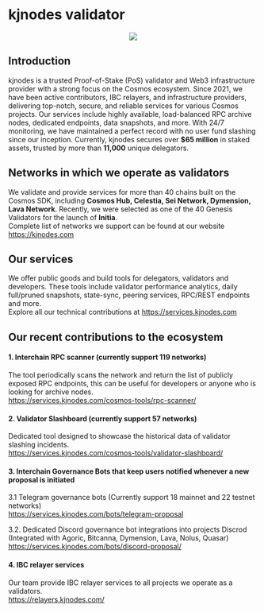 # kjnodes validator

<p align="center">
  <img src="https://services.kjnodes.com/assets/images/logos/kjnodes.png"><br>
</p>

## Introduction
kjnodes is a trusted Proof-of-Stake (PoS) validator and Web3 infrastructure provider with a strong focus on the Cosmos ecosystem. Since 2021, we have been active contributors, IBC relayers, and infrastructure providers, delivering top-notch, secure, and reliable services for various Cosmos projects. Our services include highly available, load-balanced RPC archive nodes, dedicated endpoints, data snapshots, and more. With 24/7 monitoring, we have maintained a perfect record with no user fund slashing since our inception. Currently, kjnodes secures over **$65 million** in staked assets, trusted by more than **11,000** unique delegators. 

## Networks in which we operate as validators
We validate and provide services for more than 40 chains built on the Cosmos SDK, including **Cosmos Hub, Celestia, Sei Network, Dymension, Lava Network**. Recently, we were selected as one of the 40 Genesis Validators for the launch of **Initia**. </br>
Complete list of networks we support can be found at our website https://kjnodes.com

## Our services
We offer public goods and build tools for delegators, validators and developers. These tools include validator performance analytics, daily full/pruned snapshots, state-sync, peering services, RPC/REST endpoints and more.<br> Explore all our technical contributions at https://services.kjnodes.com

## Our recent contributions to the ecosystem

#### 1. Interchain RPC scanner (currently support 119 networks)
The tool periodically scans the network and return the list of publicly exposed RPC endpoints, this can be useful for developers or anyone who is looking for archive nodes.</br>
https://services.kjnodes.com/cosmos-tools/rpc-scanner/

#### 2. Validator Slashboard (currently support 57 networks)
Dedicated tool designed to showcase the historical data of validator slashing incidents.</br>
https://services.kjnodes.com/cosmos-tools/validator-slashboard/

#### 3. Interchain Governance Bots that keep users notified whenever a new proposal is initiated

3.1 Telegram governance bots (Currently support 18 mainnet and 22 testnet networks)</br>
https://services.kjnodes.com/bots/telegram-proposal

3.2. Dedicated Discord governance bot integrations into projects Discrod (Integrated with Agoric, Bitcanna, Dymension, Lava, Nolus, Quasar)</br>
https://services.kjnodes.com/bots/discord-proposal/

#### 4. IBC relayer services
Our team provide IBC relayer services to all projects we operate as a validators.</br>
https://relayers.kjnodes.com/
